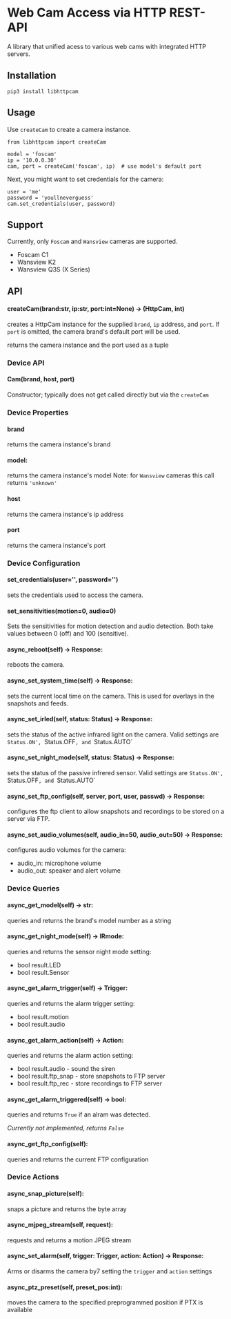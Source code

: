 # Web Cam Access via HTTP REST-API

A library that unified acess to various web cams with integrated HTTP servers.

## Installation
    pip3 install libhttpcam

## Usage
Use `createCam` to create a camera instance.

    from libhttpcam import createCam

    model = 'foscam'
    ip = '10.0.0.30'
    cam, port = createCam('foscam', ip)  # use model's default port

Next, you might want to set credentials for the camera:

    user = 'me'
    password = 'youllneverguess'
    cam.set_credentials(user, password)

## Support
Currently, only `Foscam` and `Wansview` cameras are supported.
- Foscam C1
- Wansview K2
- Wansview Q3S (X Series)

## API
#### createCam(brand:str, ip:str, port:int=None) -> (HttpCam, int)
creates a HttpCam instance for the supplied `brand`, `ip` address, and `port`.
If `port` is omitted, the camera brand's default port will be used.

returns the camera instance and the port used as a tuple

### Device API
#### Cam(brand, host, port)
Constructor; typically does not get called directly but via the `createCam`


### Device Properties
#### brand
returns the camera instance's brand

#### model:
returns the camera instance's model
Note: for `Wansview` cameras this call returns `'unknown'`

#### host
returns the camera instance's ip address

#### port
returns the camera instance's port


### Device Configuration
#### set_credentials(user='', password='')
sets the credentials used to access the camera. 

#### set_sensitivities(motion=0, audio=0)
Sets the sensitivities for motion detection and audio detection. Both take values between 0 (off) and 100 (sensitive).

#### async_reboot(self) -> Response:
reboots the camera. 

#### async_set_system_time(self) -> Response:
sets the current local time on the camera. This is used for overlays in the snapshots and feeds.

#### async_set_irled(self, status: Status) -> Response:
sets the status of the active infrared light on the camera. Valid settings are `Status.ON', `Status.OFF`, and `Status.AUTO`

#### async_set_night_mode(self, status: Status) -> Response:
sets the status of the passive infrered sensor. Valid settings are `Status.ON', `Status.OFF`, and `Status.AUTO`

#### async_set_ftp_config(self, server, port, user, passwd) -> Response:
configures the ftp client to allow snapshots and recordings to be stored on a server via FTP.

#### async_set_audio_volumes(self, audio_in=50, audio_out=50) -> Response:
configures audio volumes for the camera:
- audio_in: microphone volume
- audio_out: speaker and alert volume

### Device Queries
#### async_get_model(self) -> str:
queries and returns the brand's model number as a string

#### async_get_night_mode(self) -> IRmode:
queries and returns the sensor night mode setting:
- bool result.LED
- bool result.Sensor

#### async_get_alarm_trigger(self) -> Trigger:
queries and returns the alarm trigger setting:
- bool result.motion
- bool result.audio

#### async_get_alarm_action(self) -> Action:
queries and returns the alarm action setting:
- bool result.audio    - sound the siren
- bool result.ftp_snap - store snapshots to FTP server
- bool result.ftp_rec  - store recordings to FTP server

#### async_get_alarm_triggered(self) -> bool:
queries and returns `True` if an alram was detected.

*Currently not implemented, returns `False`*

#### async_get_ftp_config(self):
queries and returns the current FTP configuration


### Device Actions
#### async_snap_picture(self):
snaps a picture and returns the byte array

#### async_mjpeg_stream(self, request):
requests and returns a motion JPEG stream

#### async_set_alarm(self, trigger: Trigger, action: Action) -> Response:
Arms or disarms the camera by7 setting the `trigger` and `action` settings 

#### async_ptz_preset(self, preset_pos:int):
moves the camera to the specified preprogrammed position if PTX is available
